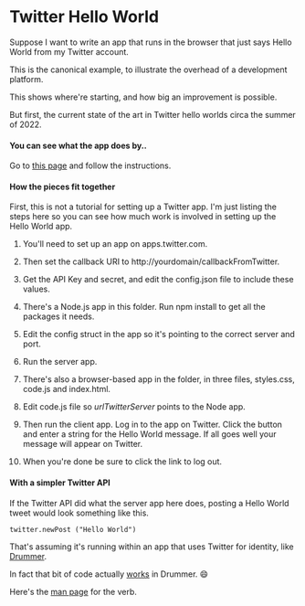 # Twitter Hello World

Suppose I want to write an app that runs in the browser that just says Hello World from my Twitter account. 

This is the canonical example, to illustrate the overhead of a development platform. 

This shows where're starting, and how big an improvement is possible.

But first, the current state of the art in Twitter hello worlds circa the summer of 2022.

#### You can see what the app does by..

Go to <a href="http://twitterhello.scripting.com/">this page</a> and follow the instructions.

#### How the pieces fit together

First, this is not a tutorial for setting up a Twitter app. I'm just listing the steps here so you can see how much work is involved in setting up the Hello World app. 

1. You'll need to set up an app on apps.twitter.com. 

1. Then set the callback URI to http://yourdomain/callbackFromTwitter.

1. Get the API Key and secret, and edit the config.json file to include these values. 

2. There's a Node.js app in this folder. Run npm install to get all the packages it needs. 

3. Edit the config struct in the app so it's pointing to the correct server and port. 

3. Run the server app.

4. There's also a browser-based app in the folder, in three files, styles.css, code.js and index.html. 

5. Edit code.js file so <i>urlTwitterServer</i> points to the Node app. 

6. Then run the client app. Log in to the app on Twitter. Click the button and enter a string for the Hello World message. If all goes well your message will appear on Twitter. 

7. When you're done be sure to click the link to log out.

#### With a simpler Twitter API

If the Twitter API did what the server app here does, posting a Hello World tweet would look something like this.

<code>twitter.newPost ("Hello World")</code>

That's assuming it's running within an app that uses Twitter for identity, like <a href="http://drummer.scripting.com/">Drummer</a>. 

In fact that bit of code actually <a href="http://scripting.com/images/2022/06/06/drummerTwitterHello.png">works</a> in Drummer. :smile:

Here's the <a href="http://docserver.scripting.com/?verb=twitter.newPost">man page</a> for the verb.


